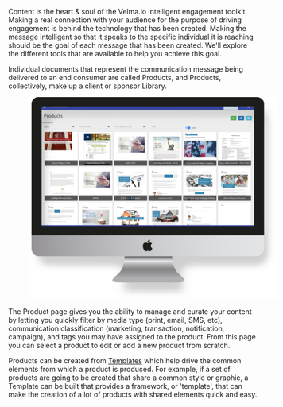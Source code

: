 Content is the heart & soul of the Velma.io intelligent engagement toolkit.  Making a real connection with your audience for the purpose of driving engagement is behind the technology that has been created.  Making the message intelligent so that it speaks to the specific individual it is reaching should be the goal of each message that has been created.
We'll explore the different tools that are available to help you achieve this goal.

Individual documents that represent the communication message being delivered to an end consumer are called Products, and Products, collectively, make up a client or sponsor Library.

<figure>
    <img src='../../images/Library.png' style="max-width: 500px;">
</figure>

The Product page gives you the ability to manage and curate your content by letting you quickly filter by media type (print, email, SMS, etc), communication classification (marketing, transaction, notification, campaign), and tags you may have assigned to the product.  From this page you can select a product to edit or add a new product from scratch.

Products can be created from [Templates][1] which help drive the common elements from which a product is produced.  For example, if a set of products are going to be created that share a common style or graphic, a Template can be built that provides a framework, or 'template', that can make the creation of a lot of products with shared elements quick and easy.

[1]: templates.md
